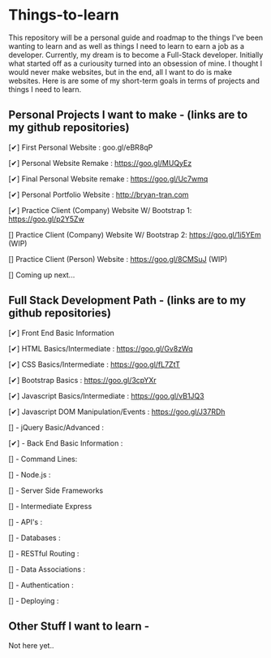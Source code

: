 # Things-to-learn
This repository will be a personal guide and roadmap to the things I've been wanting to learn and as well as things I need to learn to earn a job as a developer. Currently, my dream is to become a Full-Stack developer. Initially what started off as a curiousity turned into an obsession of mine. I thought I would never make websites, but in the end, all I want to do is make websites. Here is are some of my short-term goals in terms of projects and things I need to learn.

## Personal Projects I want to make - (links are to my github repositories)
[✔] First Personal Website : goo.gl/eBR8qP
 
[✔] Personal Website Remake : https://goo.gl/MUQyEz

[✔] Final Personal Website remake : https://goo.gl/Uc7wmq

[✔] Personal Portfolio Website : http://bryan-tran.com
 
[✔] Practice Client (Company) Website W/ Bootstrap 1: https://goo.gl/p2Y5Zw

[] Practice Client (Company) Website W/ Bootstrap 2: https://goo.gl/1i5YEm (WIP)

[] Practice Client (Person) Website : https://goo.gl/8CMSuJ (WIP)

[] Coming up next...


## Full Stack Development Path - (links are to my github repositories)

[✔] Front End Basic Information

[✔] HTML Basics/Intermediate : https://goo.gl/Gv8zWq

[✔] CSS Basics/Intermediate : https://goo.gl/fL7ZtT

[✔] Bootstrap Basics : https://goo.gl/3cpYXr

[✔] Javascript Basics/Intermediate : https://goo.gl/vB1JQ3

[✔] Javascript DOM Manipulation/Events : https://goo.gl/J37RDh

[] - jQuery Basic/Advanced :

[✔] - Back End Basic Information :

[] - Command Lines:

[] - Node.js :

[] - Server Side Frameworks

[] - Intermediate Express

[] - API's :

[] - Databases : 

[] - RESTful Routing : 

[] - Data Associations :

[] - Authentication :

[] - Deploying : 


## Other Stuff I want to learn -

Not here yet..
